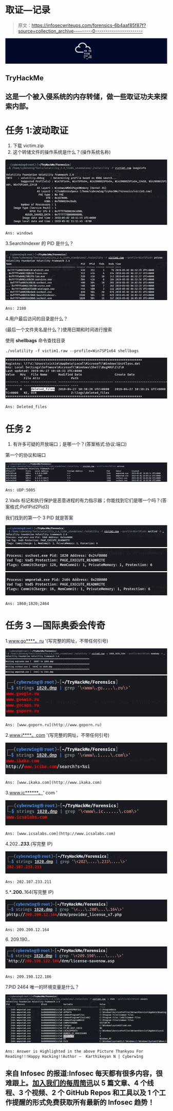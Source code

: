 # 取证—记录

> 原文：<https://infosecwriteups.com/forensics-6b4aaf85f87f?source=collection_archive---------0----------------------->

![](img/d6429d7e16756df6088ab80631e8116b.png)

## TryHackMe

## 这是一个被入侵系统的内存转储，做一些取证功夫来探索内部。

# 任务 1:波动取证

1.  下载 victim.zip
2.  这个转储文件的操作系统是什么？(操作系统名称)

![](img/0ea647cd401a0e686acdb6cbce3a5253.png)

```
Ans: windows
```

3.SearchIndexer 的 PID 是什么？

![](img/c44bbeee4f4b0b7298fe5a1b4ee674d7.png)

```
Ans: 2180
```

4.用户最后访问的目录是什么？

(最后一个文件夹名是什么？)使用日期和时间进行搜索

使用 **shellbags** 命令查找目录

```
./volatility -f victim1.raw --profile=Win7SP1x64 shellbags
```

![](img/2635e6c5f0d76977a8bcb33a9372717e.png)

```
Ans: Deleted_files
```

# 任务 2

1.  有许多可疑的开放端口；是哪一个？(答案格式:协议:端口)

第一个的协议和端口

![](img/b1fe560213a7922d13a1ffa27ed4b4fd.png)

```
Ans: UDP:5005
```

2.Vads 标记和执行保护是恶意进程的有力指示器；你能找到它们是哪一个吗？(答案格式:Pid1Pid2Pid3)

我们找到的第一个 3 PID 就是答案

![](img/da1d1f3fceed8cb033c31796d5aaa6af.png)![](img/a7acea7ed9b7896e029a2d616e5e2c7b.png)![](img/c945b472cbb42424fb4af0ee26c6e8df.png)

```
Ans: 1860;1820;2464
```

# 任务 3 —国际奥委会传奇

1.www.go****。ru '(写完整的网址，不带任何引号)

![](img/729309f22042a6e9e74fc7eb95df73ff.png)![](img/a2bbf0efc7b099c6766300faa0ac096b.png)

```
Ans: [www.goporn.ru](http://www.goporn.ru)
```

2.www.i****。com '(写完整的网址，不带任何引号)

![](img/6584265379cb62ee31a7eae2708d70f1.png)

```
Ans: [www.ikaka.com](http://www.ikaka.com)
```

3.www.ic******。' com '

![](img/9826259546bb05f95116af532181942d.png)

```
Ans: [www.icsalabs.com](http://www.icsalabs.com)
```

4.202.***.233.***(写完整 IP)

![](img/607280add8d7b4449974f51e8dd8cdea.png)

```
Ans: 202.107.233.211
```

5.***.200.**.164(写完整 IP)

![](img/f6678aa372cb7c6e81292dbf291e508b.png)

```
Ans: 209.200.12.164
```

6\. 209.190.***.***

![](img/2fc38007febb97e9d7cdcbd16e41db41.png)

```
Ans: 209.190.122.186
```

7.PID 2464 唯一的环境变量是什么？

![](img/ea54002808d23f872474340a5bad7ce2.png)

```
Ans: Answer is Highlighted in the above Picture Thankyou For Reading!!!Happy Hacking!!Author —  Karthikeyan N | Cyberw1ng
```

## 来自 Infosec 的报道:Infosec 每天都有很多内容，很难跟上。[加入我们的每周简讯](https://weekly.infosecwriteups.com/)以 5 篇文章、4 个线程、3 个视频、2 个 GitHub Repos 和工具以及 1 个工作提醒的形式免费获取所有最新的 Infosec 趋势！